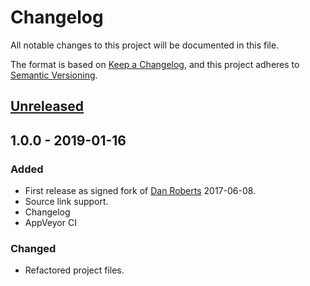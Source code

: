 # Changelog
All notable changes to this project will be documented in this file.

The format is based on [Keep a Changelog](https://keepachangelog.com/en/1.0.0/),
and this project adheres to [Semantic Versioning](https://semver.org/spec/v2.0.0.html).

## [Unreleased]

## 1.0.0 - 2019-01-16
### Added
- First release as signed fork of [Dan Roberts](https://bitbucket.org/DanRoberts/cssparser) 2017-06-08.
- Source link support.
- Changelog
- AppVeyor CI

### Changed
- Refactored project files.


[Unreleased]: https://github.com/visualon/NCrontab-Advanced/compare/v1.0.0...HEAD
